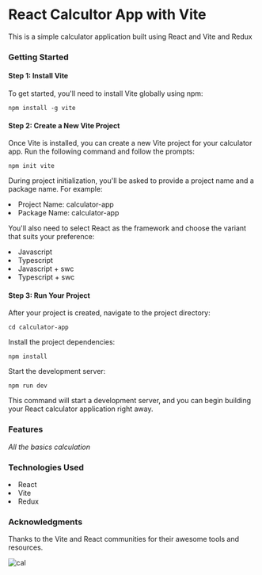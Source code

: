 # React Calcultor App with Vite

This is a simple calculator application built using React and Vite and Redux

<h3>Getting Started</h3>

<h4>Step 1: Install Vite</h4>
To get started, you'll need to install Vite globally using npm:

    npm install -g vite

<h4>Step 2: Create a New Vite Project</h4>
Once Vite is installed, you can create a new Vite project for your calculator app. Run the following command and follow the prompts:

    npm init vite

<p>During project initialization, you'll be asked to provide a project name and a package name. For example:<p>

<li>Project Name: calculator-app</li>
<li>Package Name: calculator-app</li>

<p>You'll also need to select React as the framework and choose the variant that suits your preference:</p>

<li>Javascript</li>
<li>Typescript</li>
<li>Javascript + swc</li>
<li>Typescript + swc</li>

<h4>Step 3: Run Your Project</h4>
After your project is created, navigate to the project directory:

    cd calculator-app

Install the project dependencies:

    npm install

Start the development server:

    npm run dev

This command will start a development server, and you can begin building your React calculator application right away.

<h3>Features</h3>
<i>All the basics calculation</i>

<h3>Technologies Used</h3>
<li>React</li>
<li>Vite</li>
<li>Redux</li>

<h3>Acknowledgments</h3>
Thanks to the Vite and React communities for their awesome tools and resources.

![cal](https://github.com/snehasah-1/reactCalculator/assets/144802745/f41d2459-ab87-4a0c-a0f5-5590c1050fbb)


